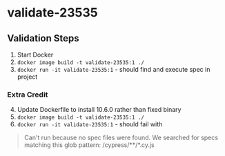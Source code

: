 # validate-23535

## Validation Steps

1. Start Docker
2. `docker image build -t validate-23535:1 ./`
3. `docker run -it validate-23535:1` - should find and execute spec in project

### Extra Credit
4. Update Dockerfile to install 10.6.0 rather than fixed binary
5. `docker image build -t validate-23535:1 ./`
6. `docker run -it validate-23535:1` - should fail with

> Can't run because no spec files were found.
> We searched for specs matching this glob pattern:
> /cypress/**/*.cy.js
